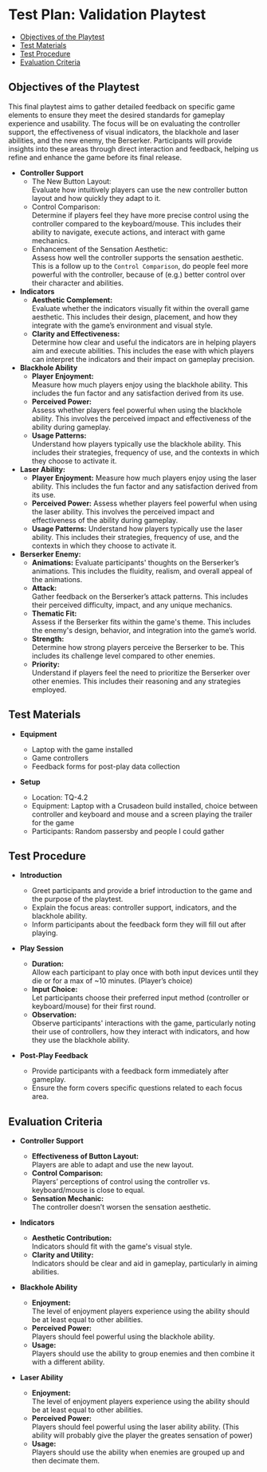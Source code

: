 # Test Plan: Validation Playtest
- [Objectives of the Playtest](#objectives-of-the-playtest)
- [Test Materials](#test-materials)
- [Test Procedure](#test-procedure)
- [Evaluation Criteria](#evaluation-criteria)

## Objectives of the Playtest
This final playtest aims to gather detailed feedback on specific game elements to ensure they meet the desired standards for gameplay experience and usability. The focus will be on evaluating the controller support, the effectiveness of visual indicators, the blackhole and laser abilities, and the new enemy, the Berserker. Participants will provide insights into these areas through direct interaction and feedback, helping us refine and enhance the game before its final release.
- __Controller Support__
  - The New Button Layout:  
Evaluate how intuitively players can use the new controller button layout and how quickly they adapt to it.  
  - Control Comparison:  
Determine if players feel they have more precise control using the controller compared to the keyboard/mouse. This includes their ability to navigate, execute actions, and interact with game mechanics.
  - Enhancement of the Sensation Aesthetic:  
Assess how well the controller supports the sensation aesthetic. This is a follow up to the `Control Comparison`, do people feel more powerful with the controller, because of (e.g.) better control over their character and abilities.
- __Indicators__
  - __Aesthetic Complement:__  
Evaluate whether the indicators visually fit within the overall game aesthetic. This includes their design, placement, and how they integrate with the game’s environment and visual style.
  - __Clarity and Effectiveness:__  
Determine how clear and useful the indicators are in helping players aim and execute abilities. This includes the ease with which players can interpret the indicators and their impact on gameplay precision.
- __Blackhole Ability__
  - __Player Enjoyment:__  
Measure how much players enjoy using the blackhole ability. This includes the fun factor and any satisfaction derived from its use.
  - __Perceived Power:__  
Assess whether players feel powerful when using the blackhole ability. This involves the perceived impact and effectiveness of the ability during gameplay.
  - __Usage Patterns:__  
Understand how players typically use the blackhole ability. This includes their strategies, frequency of use, and the contexts in which they choose to activate it.
- __Laser Ability:__
  - __Player Enjoyment:__
    Measure how much players enjoy using the laser ability. This includes the fun factor and any satisfaction derived from its use.
  - __Perceived Power:__
    Assess whether players feel powerful when using the laser ability. This involves the perceived impact and effectiveness of the ability during gameplay.
  - __Usage Patterns:__
    Understand how players typically use the laser ability. This includes their strategies, frequency of use, and the contexts in which they choose to activate it.
- __Berserker Enemy:__
  - __Animations:__
    Evaluate participants' thoughts on the Berserker’s animations. This includes the fluidity, realism, and overall appeal of the animations.
  - __Attack:__  
Gather feedback on the Berserker’s attack patterns. This includes their perceived difficulty, impact, and any unique mechanics.
  - __Thematic Fit:__  
Assess if the Berserker fits within the game's theme. This includes the enemy's design, behavior, and integration into the game’s world.
  - __Strength:__  
Determine how strong players perceive the Berserker to be. This includes its challenge level compared to other enemies.
  - __Priority:__  
Understand if players feel the need to prioritize the Berserker over other enemies. This includes their reasoning and any strategies employed.



## Test Materials

- __Equipment__
  - Laptop with the game installed
  - Game controllers
  - Feedback forms for post-play data collection

- __Setup__
  - Location: TQ-4.2
  - Equipment: Laptop with a Crusadeon build installed, choice between controller and keyboard and mouse and a screen playing the trailer for the game
  - Participants: Random passersby and people I could gather

## Test Procedure

- **Introduction**
  - Greet participants and provide a brief introduction to the game and the purpose of the playtest.
  - Explain the focus areas: controller support, indicators, and the blackhole ability.
  - Inform participants about the feedback form they will fill out after playing.

- **Play Session**
  - **Duration:**  
Allow each participant to play once with both input devices until they die or for a max of ~10 minutes. (Player’s choice)
  - **Input Choice:**  
Let participants choose their preferred input method (controller or keyboard/mouse) for their first round.
  - **Observation:**  
Observe participants' interactions with the game, particularly noting their use of controllers, how they interact with indicators, and how they use the blackhole ability.

- **Post-Play Feedback**
  - Provide participants with a feedback form immediately after gameplay.
  - Ensure the form covers specific questions related to each focus area.



## Evaluation Criteria

- **Controller Support**
   - **Effectiveness of Button Layout:**  
Players are able to adapt and use the new layout.
   - **Control Comparison:**  
Players’ perceptions of control using the controller vs. keyboard/mouse is close to equal.
   - **Sensation Mechanic:**  
The controller doesn’t worsen the sensation aesthetic.

- **Indicators**
   - **Aesthetic Contribution:**  
Indicators should fit with the game's visual style.
   - **Clarity and Utility:**  
Indicators should be clear and aid in gameplay, particularly in aiming abilities.

- **Blackhole Ability**
   - **Enjoyment:**  
The level of enjoyment players experience using the ability should be at least equal to other abilities.
   - **Perceived Power:**  
Players should feel powerful using the blackhole ability.
   - **Usage:**  
Players should use the ability to group enemies and then combine it with a different ability.

- **Laser Ability**
  - **Enjoyment:**  
The level of enjoyment players experience using the ability should be at least equal to other abilities.
   - **Perceived Power:**  
Players should feel powerful using the laser ability ability. (This ability will probably give the player the greates sensation of power)
   - **Usage:**  
Players should use the ability when enemies are grouped up and then decimate them.
